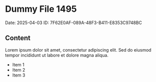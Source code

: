 # Dummy File 1495

Date: 2025-04-03
ID: 7F62E0AF-089A-48F3-B411-E8353C9748BC

## Content

Lorem ipsum dolor sit amet, consectetur adipiscing elit.
Sed do eiusmod tempor incididunt ut labore et dolore magna aliqua.

* Item 1
* Item 2
* Item 3

